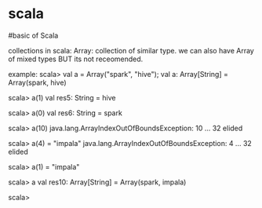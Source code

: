 # scala
#basic of Scala

collections in scala:
Array: collection of similar type.
  we can also have Array of mixed types BUT its not receomended.
  
example:
scala> val a = Array("spark", "hive");
val a: Array[String] = Array(spark, hive)


scala> a(1)
val res5: String = hive

scala> a(0)
val res6: String = spark

scala> a(10)
java.lang.ArrayIndexOutOfBoundsException: 10
  ... 32 elided

scala> a(4) = "impala"
java.lang.ArrayIndexOutOfBoundsException: 4
  ... 32 elided

scala> a(1) = "impala"

scala> a
val res10: Array[String] = Array(spark, impala)

scala>
